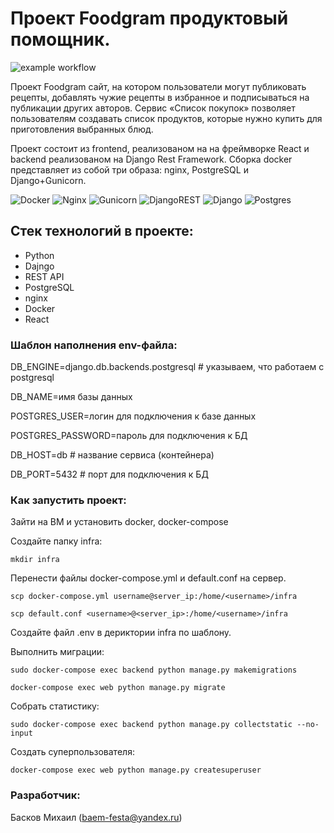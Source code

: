 # Проект Foodgram продуктовый помощник.
![example workflow](https://github.com/Straga33/foodgram-project-react/actions/workflows/foodgram_workflows.yml/badge.svg)

Проект Foodgram сайт, на котором пользователи могут публиковать рецепты, добавлять чужие рецепты в избранное и подписываться на публикации других авторов. Сервис «Список покупок» позволяет пользователям создавать список продуктов, которые нужно купить для приготовления выбранных блюд.

Проект состоит из frontend, реализованом на на фреймворке React и backend реализованом на Django Rest Framework.
Сборка docker представляет из собой три образа: nginx, PostgreSQL и Django+Gunicorn.

![Docker](https://img.shields.io/badge/docker-%230db7ed.svg?style=for-the-badge&logo=docker&logoColor=white)
![Nginx](https://img.shields.io/badge/nginx-%23009639.svg?style=for-the-badge&logo=nginx&logoColor=white)
![Gunicorn](https://img.shields.io/badge/gunicorn-%298729.svg?style=for-the-badge&logo=gunicorn&logoColor=white)
![DjangoREST](https://img.shields.io/badge/DJANGO-REST-ff1709?style=for-the-badge&logo=django&logoColor=white&color=ff1709&labelColor=gray)
![Django](https://img.shields.io/badge/django-%23092E20.svg?style=for-the-badge&logo=django&logoColor=white)
![Postgres](https://img.shields.io/badge/postgres-%23316192.svg?style=for-the-badge&logo=postgresql&logoColor=white)

## Стек технологий в проекте:
- Python
- Dajngo
- REST API
- PostgreSQL
- nginx
- Docker
- React

### Шаблон наполнения env-файла:

DB_ENGINE=django.db.backends.postgresql # указываем, что работаем с postgresql

DB_NAME=имя базы данных

POSTGRES_USER=логин для подключения к базе данных

POSTGRES_PASSWORD=пароль для подключения к БД

DB_HOST=db # название сервиса (контейнера)

DB_PORT=5432 # порт для подключения к БД

### Как запустить проект:

Зайти на ВМ и установить docker, docker-compose

Создайте папку infra:

```
mkdir infra
```
Перенести файлы docker-compose.yml и default.conf на сервер.

```
scp docker-compose.yml username@server_ip:/home/<username>/infra
```
```
scp default.conf <username>@<server_ip>:/home/<username>/infra
```
Создайте файл .env в дериктории infra по шаблону.

Выполнить миграции:
```
sudo docker-compose exec backend python manage.py makemigrations
```
```
docker-compose exec web python manage.py migrate
```
Собрать статистику:
```
sudo docker-compose exec backend python manage.py collectstatic --no-input
```
Создать суперпользователя:
```
docker-compose exec web python manage.py createsuperuser
```

### Разработчик:

Басков Михаил (baem-festa@yandex.ru)
